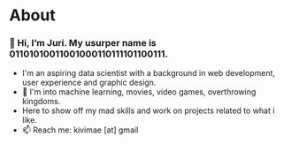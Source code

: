 # About
### 👋 Hi, I’m Juri. My usurper name is 01101010011001000110111101100111.

- I'm an aspiring data scientist with a background in web development, user experience and graphic design.
- 💞️ I'm into machine learning, movies, video games, overthrowing kingdoms.
- Here to show off my mad skills and work on projects related to what i like.
- 📫 Reach me: kivimae [at] gmail

